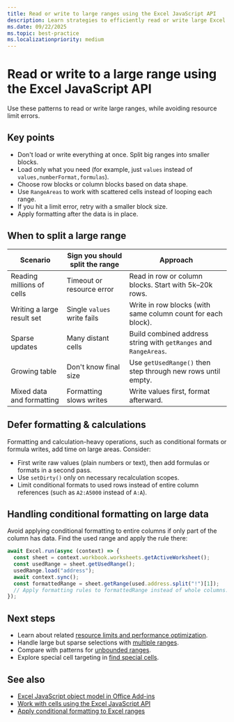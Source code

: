 ```yaml
---
title: Read or write to large ranges using the Excel JavaScript API
description: Learn strategies to efficiently read or write large Excel ranges with the Excel JavaScript API, without hitting resource limits.
ms.date: 09/22/2025
ms.topic: best-practice
ms.localizationpriority: medium
---
```


# Read or write to a large range using the Excel JavaScript API

Use these patterns to read or write large ranges, while avoiding resource limit errors.

## Key points

- Don't load or write everything at once. Split big ranges into smaller blocks.
- Load only what you need (for example, just `values` instead of `values,numberFormat,formulas`).
- Choose row blocks or column blocks based on data shape.
- Use `RangeAreas` to work with scattered cells instead of looping each range.
- If you hit a limit error, retry with a smaller block size.
- Apply formatting after the data is in place.

## When to split a large range

| Scenario | Sign you should split the range | Approach |
|----------|----------------------|----------|
| Reading millions of cells | Timeout or resource error | Read in row or column blocks. Start with 5k–20k rows. |
| Writing a large result set | Single `values` write fails | Write in row blocks (with same column count for each block). |
| Sparse updates | Many distant cells | Build combined address string with `getRanges` and `RangeAreas`. |
| Growing table | Don't know final size | Use `getUsedRange()` then step through new rows until empty. |
| Mixed data and formatting | Formatting slows writes | Write values first, format afterward. |

## Defer formatting & calculations

Formatting and calculation-heavy operations, such as conditional formats or formula writes, add time on large areas. Consider:

- First write raw values (plain numbers or text), then add formulas or formats in a second pass.
- Use `setDirty()` only on necessary recalculation scopes.
- Limit conditional formats to used rows instead of entire column references (such as `A2:A5000` instead of `A:A`).

## Handling conditional formatting on large data

Avoid applying conditional formatting to entire columns if only part of the column has data. Find the used range and apply the rule there:

```js
await Excel.run(async (context) => {
  const sheet = context.workbook.worksheets.getActiveWorksheet();
  const usedRange = sheet.getUsedRange();
  usedRange.load("address");
  await context.sync();
  const formattedRange = sheet.getRange(used.address.split("!")[1]);
  // Apply formatting rules to formattedRange instead of whole columns.
});
```

## Next steps

- Learn about related [resource limits and performance optimization](../concepts/resource-limits-and-performance-optimization.md#excel-add-ins).
- Handle large but sparse selections with [multiple ranges](excel-add-ins-multiple-ranges.md).
- Compare with patterns for [unbounded ranges](excel-add-ins-ranges-unbounded.md).
- Explore special cell targeting in [find special cells](excel-add-ins-ranges-special-cells.md).

## See also

- [Excel JavaScript object model in Office Add-ins](excel-add-ins-core-concepts.md)
- [Work with cells using the Excel JavaScript API](excel-add-ins-cells.md)
- [Apply conditional formatting to Excel ranges](excel-add-ins-conditional-formatting.md)

